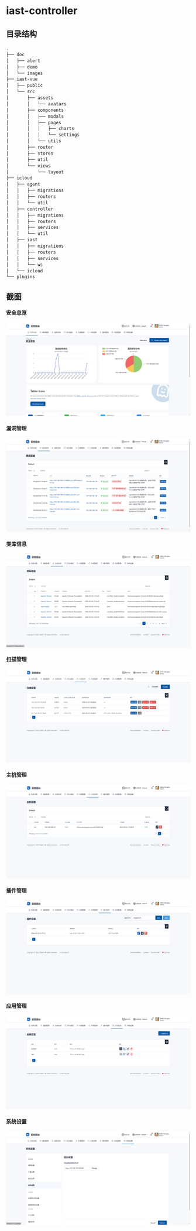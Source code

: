 # iast-controller

## 目录结构

```bash
.
├── doc
│   ├── alert
│   ├── demo
│   └── images
├── iast-vue
│   ├── public
│   └── src
│       ├── assets
│       │   └── avatars
│       ├── components
│       │   ├── modals
│       │   ├── pages
│       │   │   ├── charts
│       │   │   └── settings
│       │   └── utils
│       ├── router
│       ├── stores
│       ├── util
│       └── views
│           └── layout
├── icloud
│   ├── agent
│   │   ├── migrations
│   │   ├── routers
│   │   └── util
│   ├── controller
│   │   ├── migrations
│   │   ├── routers
│   │   ├── services
│   │   └── util
│   ├── iast
│   │   ├── migrations
│   │   ├── routers
│   │   ├── services
│   │   └── ws
│   └── icloud
└── plugins
```

## 截图

#### 安全总览

![安全总览](images/1.安全总览.png)

#### 漏洞管理

![漏洞管理](images/2.漏洞管理.png)

#### 类库信息

![类库信息](images/3.类库信息.png)

#### 扫描管理

![扫描管理](images/5.扫描管理.png)

#### 主机管理

![a主机管理](images/6.主机管理.png)

#### 插件管理

![插件管理](images/7.插件管理.png)

#### 应用管理

![应用管理](images/8.应用管理.png)

#### 系统设置

![系统设置](images/9.系统设置.png)

